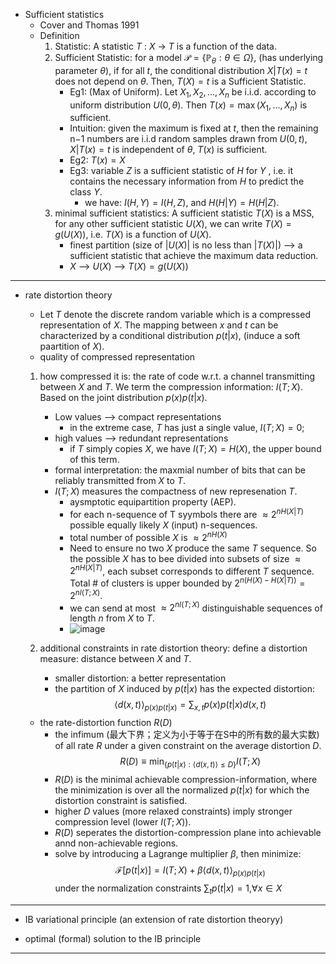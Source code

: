 
+ Sufficient statistics
  - Cover and Thomas 1991
  - Definition
    1. Statistic: A statistic $T$ : $X$ → $T$ is a function of the data.
    2. Sufficient Statistic: for a model $\mathcal{P} = \lbrace \mathbb{P}_\theta : \theta \in \Omega \rbrace$, (has underlying parameter $\theta$), if for all $t$, the conditional distribution $X|T(x) = t$ does not depend on  $\theta$. Then, $T(X)=t$ is a Sufficient Statistic. 
        - Eg1: (Max of Uniform). Let $X_1, X_2, ..., X_n$ be i.i.d. according to uniform distribution $U(0, \theta)$. Then $T(x) = \max(X_1, ..., X_n)$ is sufficient. 
        - Intuition: given the maximum is fixed at $t$, then the remaining n−1 numbers are i.i.d random samples drawn from $U(0, t)$, $X|T(x) = t$ is independent of $\theta$, $T(x)$ is sufficient. 
        - Eg2: $T(x)=X$
        - Eg3: variable $Z$ is a sufficient statistic of $H$ for $Y$ , i.e. it contains the necessary information from $H$ to predict the class $Y$. 
          - we have: $I(H,Y)=I(H,Z)$, and $H(H|Y)=H(H|Z)$.
    3. minimal sufficient statistics: A sufficient statistic $T(X)$ is a MSS, for any other sufficient statistic $U(X)$, we can write $T(X)=g(U(X))$, i.e. $T(X)$ is a function of $U(X)$.
        - finest partition (size of $|U(X)|$ is no less than $|T(X)|$) --> a sufficient statistic that achieve the maximum data reduction.
        - $X$ --> $U(X)$ --> $T(X)=g(U(X))$ 
---
+ rate distortion theory
  - Let $T$ denote the discrete random variable which is a compressed representation of $X$. The mapping between $x$ and $t$ can be characterized by a conditional distribution $p(t|x)$, (induce a soft paartition of $X$). 
  - quality of compressed representation
  1. how compressed it is: the rate of code w.r.t. a channel transmitting between $X$ and $T$. We term the compression information: $I(T;X)$. Based on the joint distribution $p(x)p(t|x)$. 
      - Low values --> compact representations
        - in the extreme case, $T$ has just a single value, $I(T;X)=0$; 
      - high values --> redundant representations
        - if $T$ simply copies $X$, we have $I(T;X)=H(X)$, the upper bound of this term.
      - formal interpretation: the maxmial number of bits that can be reliably transmitted from $X$ to $T$.
      - $I(T;X)$ measures the compactness of new represenation $T$. 
        - aysmptotic equipartition property (AEP).
        - for each n-sequence of T syymbols there are $\approx 2^{nH(X|T)}$ possible equally likely $X$ (input) n-sequences. 
        - total number of possible $X$ is $\approx 2^{nH(X)}$
        - Need to ensure no two $X$ produce the same $T$ sequence. So the possible $X$ has to bee divided into subsets of size $\approx 2^{nH(X|T)}$, each subset corresponds to different $T$ sequence. Total # of clusters is upper bounded by $2^{n(H(X)-H(X|T))} = 2^{nI(T;X)}$. 
        - we can send at most $\approx 2^{nI(T;X)}$ distinguishable sequences of length $n$ from $X$ to $T$. 
        - ![image](url)

  2. additional constraints in rate distortion theory: define a distortion measure: distance between $X$ and $T$. 
      - smaller distortion: a better representation
      - the partition of $X$ induced by $p(t|x)$ has the expected distortion:
      $$\left\langle d(x,t)\right\rangle_{p(x)p(t|x)}=\sum_{x,t}p(x)p(t|x)d(x,t)$$
  
  - the rate-distortion function $R(D)$
    - the infimum (最大下界；定义为小于等于在S中的所有数的最大实数) of all rate $R$ under a given constraint on the average distortion $D$. 
    $$R(D)\equiv \min_{\{p(t|x):\left\langle d(x,t)\right\rangle\leq D\}}I(T;X)$$
    - $R(D)$ is the minimal achievable compression-information, where the minimization is over all the normalized $p(t|x)$ for which the distortion constraint is satisfied. 
    - higher $D$ values (more relaxed constraints) imply stronger compression level (lower $I(T;X)$).
    - $R(D)$ seperates the distortion-compression plane into achievable annd non-achievable regions. 
    - solve by introducing a Lagrange multiplier $\beta$, then minimize: 
    $$\mathcal{F}[p(t|x)]=I(T;X)+\beta \left\langle d(x,t)\right\rangle_{p(x)p(t|x)}$$ under the normalization constraints $\sum_tp(t|x)=1$,$\forall x \in X$
---
+ IB variational principle (an extension of rate distortion theoryy)

+ optimal (formal) solution to the IB principle

---